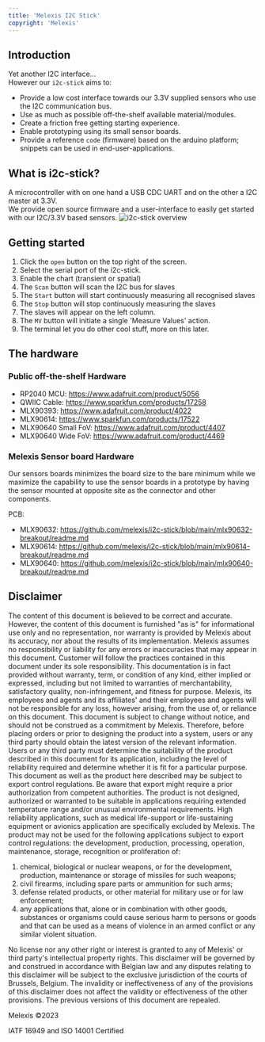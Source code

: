 ```yaml
---
title: 'Melexis I2C Stick'
copyright: 'Melexis'
---
```


## Introduction

Yet another I2C interface...  
However our `i2c-stick` aims to:  
- Provide a low cost interface towards our 3.3V supplied sensors who use the I2C communication bus.
- Use as much as possible off-the-shelf available material/modules.
- Create a friction free getting starting experience. 
- Enable prototyping using its small sensor boards.
- Provide a reference `code` (firmware) based on the arduino platform; snippets can be used in end-user-applications.

## What is i2c-stick?

A microcontroller with on one hand a USB CDC UART and on the other a I2C master at 3.3V.  
We provide open source firmware and a user-interface to easily get started with our I2C/3.3V based sensors.
![i2c-stick overview](assets/melexis-i2c-stick-overview.webp)

## Getting started

1. Click the `open` button on the top right of the screen.
1. Select the serial port of the i2c-stick.
1. Enable the chart (transient or spatial)
1. The `Scan` button will scan the I2C bus for slaves
1. The `Start` button will start continuously measuring all recognised slaves
1. The `Stop` button will stop continuously measuring the slaves
1. The slaves will appear on the left column.
1. The `MV` button will initiate a single 'Measure Values' action.
1. The terminal let you do other cool stuff, more on this later.

## The hardware

### Public off-the-shelf Hardware

- RP2040 MCU: https://www.adafruit.com/product/5056
- QWIIC Cable: https://www.sparkfun.com/products/17258
- MLX90393: https://www.adafruit.com/product/4022
- MLX90614: https://www.sparkfun.com/products/17522
- MLX90640 Small FoV: https://www.adafruit.com/product/4407
- MLX90640 Wide FoV: https://www.adafruit.com/product/4469

### Melexis Sensor board Hardware

Our sensors boards minimizes the board size to the bare minimum while we maximize the capability to use the sensor boards in a prototype by having the sensor mounted at opposite site as the connector and other components.

PCB:
- MLX90632: https://github.com/melexis/i2c-stick/blob/main/mlx90632-breakout/readme.md
- MLX90614: https://github.com/melexis/i2c-stick/blob/main/mlx90614-breakout/readme.md
- MLX90640: https://github.com/melexis/i2c-stick/blob/main/mlx90640-breakout/readme.md


## Disclaimer

<div class="is-text-light is-text-small">

The content of this document is believed to be correct and accurate. However, the content of this document is furnished "as is" for informational use only and no representation, nor warranty is provided by Melexis about its accuracy, nor about the results of its implementation. Melexis assumes no responsibility or liability for any errors or inaccuracies that may appear in this document. Customer will follow the practices contained in this document under its sole responsibility. This documentation is in fact provided without warranty, term, or condition of any kind, either implied or expressed, including but not limited to warranties of merchantability, satisfactory quality, non-infringement, and fitness for purpose. Melexis, its employees and agents and its affiliates' and their employees and agents will not be responsible for any loss, however arising, from the use of, or reliance on this document.
This document is subject to change without notice, and should not be construed as a commitment by Melexis. Therefore, before placing orders or prior to designing the product into a system, users or any third party should obtain the latest version of the relevant information.
Users or any third party must determine the suitability of the product described in this document for its application, including the level of reliability required and determine whether it is fit for a particular purpose.
This document as well as the product here described may be subject to export control regulations. Be aware that export might require a prior authorization from competent authorities. The product is not designed, authorized or warranted to be suitable in applications requiring extended temperature range and/or unusual environmental requirements. High reliability applications, such as medical life-support or life-sustaining equipment or avionics application are specifically excluded by Melexis. The product may not be used for the following applications subject to export control regulations: the development, production, processing, operation, maintenance, storage, recognition or proliferation of:
1. chemical, biological or nuclear weapons, or for the development, production, maintenance or storage of missiles for such weapons;
2. civil firearms, including spare parts or ammunition for such arms;
3. defense related products, or other material for military use or for law enforcement;
4. any applications that, alone or in combination with other goods, substances or organisms could cause serious harm to persons or goods and that can be used as a means of violence in an armed conflict or any similar violent situation.
 
No license nor any other right or interest is granted to any of Melexis' or third party's intellectual property rights.
This disclaimer will be governed by and construed in accordance with Belgian law and any disputes relating to this disclaimer will be subject to the exclusive jurisdiction of the courts of Brussels, Belgium.
The invalidity or ineffectiveness of any of the provisions of this disclaimer does not affect the validity or effectiveness of the other provisions. The previous versions of this document are repealed.  
</div>

Melexis ©2023

IATF 16949 and ISO 14001 Certified
